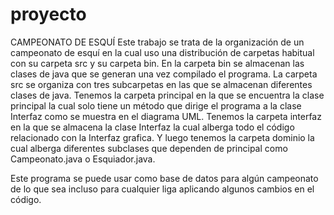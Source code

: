 # proyecto
CAMPEONATO DE ESQUÍ
Este trabajo se trata de la organización de un campeonato de esquí en la cual uso una distribución de carpetas habitual con su carpeta src y su carpeta bin. En la carpeta bin se almacenan las clases de java que se generan una vez compilado el programa.
La carpeta src se organiza con tres subcarpetas en las que se almacenan diferentes clases de java. Tenemos la carpeta principal en la que se encuentra la clase principal la cual solo tiene un método que dirige el programa a la clase Interfaz como se muestra en el diagrama UML. Tenemos la carpeta interfaz en la que se almacena la clase Interfaz la cual alberga todo el código relacionado con la Interfaz grafica. Y luego tenemos la carpeta dominio la cual alberga diferentes subclases que dependen de principal como Campeonato.java o Esquiador.java.

Este programa se puede usar como base de datos para algún campeonato de lo que sea incluso para cualquier liga aplicando algunos cambios en el código.
